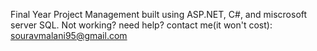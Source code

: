 Final Year Project Management built using ASP.NET, C#, and miscrosoft server SQL.
Not working? need help? contact me(it won't cost): souravmalani95@gmail.com
